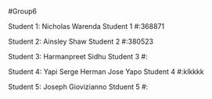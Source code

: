 #Group6

Student 1: Nicholas Warenda
Student 1 #:368871

Student 2: Ainsley Shaw
Student 2 #:380523

Student 3: Harmanpreet Sidhu
Student 3 #:

Student 4: Yapi Serge Herman Jose Yapo
Student 4 #:klkkkk

Student 5: Joseph Giovizianno
Stduent 5 #:
